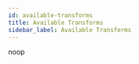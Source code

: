 ```yaml
---
id: available-transforms
title: Available Transforms
sidebar_label: Available Transforms
---
```


noop
